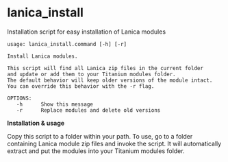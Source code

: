 lanica_install
==============

Installation script for easy installation of Lanica modules

    usage: lanica_install.command [-h] [-r]

    Install Lanica modules. 

    This script will find all Lanica zip files in the current folder
    and update or add them to your Titanium modules folder.
    The default behavior will keep older versions of the module intact.
    You can override this behavior with the -r flag.

    OPTIONS:
       -h      Show this message
       -r      Replace modules and delete old versions




<b>Installation & usage</b>

Copy this script to a folder within your path. To use, go to a folder containing Lanica module zip files and invoke the script. It will automatically extract and put the modules into your Titanium modules folder.
